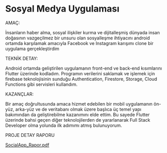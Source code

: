 # Sosyal Medya Uygulaması

AMAÇ:

İnsanların haber alma, sosyal ilişkiler kurma ve dijitalleşmiş dünyada insan doğasının vazgeçilmez bir unsuru olan sosyalleşme ihtiyacını android ortamda karşılamak amacıyla Facebook ve Instagram karışımı clone bir uygulama gerçekleştirdim

TEKNİK DETAY: 

Android ortamda geliştirilen uygulamanın front-end ve back-end kısımlarını Flutter üzerinde kodladım. Programın verilerini saklamak ve işlemek için firebase teknolojisinin sunduğu Authentication, Firestore, Storage, Cloud Functions gibi servisleri kullandım.

KAZANÇLAR:

Bir amaç doğrultusunda amaca hizmet edebilen bir mobil uygulamanın ön-yüz, arka-yüz ve de veritabanı olmak üzere başlıca üç temel yapı bakımından da geliştirebilme kazanımını elde ettim. Bu sayede Flutter üzerinde bahsi geçen diğer teknolojilerden de yararlanarak Full Stack Developer olma yolunda ilk adımımı atmış bulunuyorum.

PROJE DETAY RAPORU

[SocialApp_Rapor.pdf](https://github.com/sedaterzi/socialapp/files/7330835/SocialApp_Rapor.pdf)
